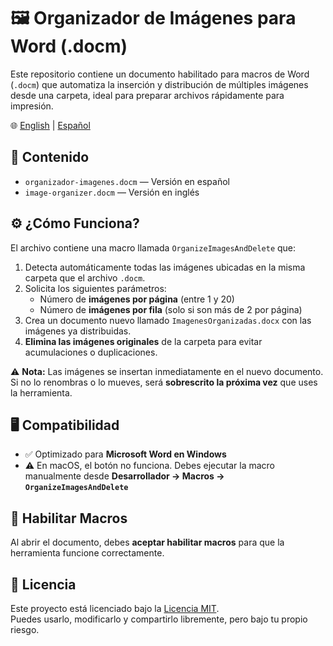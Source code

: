 # 🖼️ Organizador de Imágenes para Word (.docm)

Este repositorio contiene un documento habilitado para macros de Word (`.docm`) que automatiza la inserción y distribución de múltiples imágenes desde una carpeta, ideal para preparar archivos rápidamente para impresión.

🌐 [English](https://github.com/manuelnajera/image-organizer-word/blob/main/README.md#readme) | [Español](#readme)

## 📂 Contenido

- `organizador-imagenes.docm` — Versión en español
- `image-organizer.docm` — Versión en inglés

## ⚙️ ¿Cómo Funciona?

El archivo contiene una macro llamada `OrganizeImagesAndDelete` que:

1. Detecta automáticamente todas las imágenes ubicadas en la misma carpeta que el archivo `.docm`.
2. Solicita los siguientes parámetros:
   - Número de **imágenes por página** (entre 1 y 20)
   - Número de **imágenes por fila** (solo si son más de 2 por página)
3. Crea un documento nuevo llamado `ImagenesOrganizadas.docx` con las imágenes ya distribuidas.
4. **Elimina las imágenes originales** de la carpeta para evitar acumulaciones o duplicaciones.

⚠️ **Nota:** Las imágenes se insertan inmediatamente en el nuevo documento. Si no lo renombras o lo mueves, será **sobrescrito la próxima vez** que uses la herramienta.

## 🖥️ Compatibilidad

- ✅ Optimizado para **Microsoft Word en Windows**
- ⚠️ En macOS, el botón no funciona. Debes ejecutar la macro manualmente desde **Desarrollador → Macros → `OrganizeImagesAndDelete`**

## 🧩 Habilitar Macros

Al abrir el documento, debes **aceptar habilitar macros** para que la herramienta funcione correctamente.

## 🔐 Licencia

Este proyecto está licenciado bajo la [Licencia MIT](LICENSE).  
Puedes usarlo, modificarlo y compartirlo libremente, pero bajo tu propio riesgo.